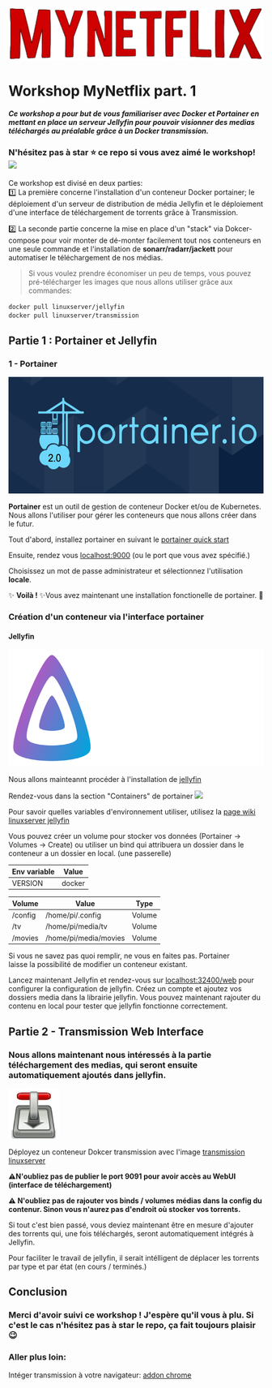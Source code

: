 ![](assets/mynetflix.png)

# Workshop MyNetflix part. 1

#### *Ce workshop a pour but de vous familiariser avec Docker et Portainer en mettant en place un serveur Jellyfin pour pouvoir visionner des medias téléchargés au préalable grâce à un Docker transmission.*

### **N'hésitez pas à star ⭐ ce repo si vous avez aimé le workshop!** ![](https://img.shields.io/github/stars/ajnart/mynetflix-part1?label=%E2%AD%90&style=for-the-badge?branch=master&kill_cache=1")

Ce workshop est divisé en deux parties:  
1️⃣ La première concerne l'installation d'un conteneur Docker portainer; le déploiement d'un serveur de distribution de média Jellyfin et le déploiement d'une interface de téléchargement de torrents grâce à Transmission.

2️⃣ La seconde partie concerne la mise en place d'un "stack" via Dokcer-compose pour voir monter de dé-monter facilement tout nos conteneurs en une seule commande et l'installation de **sonarr/radarr/jackett** pour automatiser le téléchargement de nos médias.

>Si vous voulez prendre économiser un peu de temps, vous pouvez pré-télécharger les images que nous allons utiliser grâce aux commandes:

``docker pull linuxserver/jellyfin``  
``docker pull linuxserver/transmission``  

## Partie 1 : Portainer et Jellyfin
### 1 - Portainer
<img src="assets/portainerlogo.png" width="562" height="230">

**Portainer** est un outil de gestion de conteneur Docker et/ou de Kubernetes. Nous allons l'utiliser pour gérer les conteneurs que nous allons créer dans le futur.

Tout d'abord, installez portainer en suivant le [portainer quick start](https://documentation.portainer.io/v2.0/deploy/ceinstalldocker/)

Ensuite, rendez vous [localhost:9000](http://localhost:9000) (ou le port que vous avez spécifié.)

Choisissez un mot de passe administrateur et sélectionnez l'utilisation **locale**.

✨ **Voilà !** ✨Vous avez maintenant une installation fonctionelle de portainer. 🐋

### Création d'un conteneur via l'interface portainer
#### Jellyfin
<img src="assets/jellyfin.svg" width="562" height="230">

Nous allons mainteannt procéder à l'installation de [jellyfin](https://jellyfin.org/)

Rendez-vous dans la section "Containers" de portainer ![](assets/containers.png)

Pour savoir quelles variables d'environnement utiliser, utilisez la [page wiki linuxserver jellyfin](https://hub.docker.com/r/linuxserver/jellyfin)

Vous pouvez créer un volume pour stocker vos données (Portainer -> Volumes -> Create)
ou utiliser un bind qui attribuera un dossier dans le conteneur a un dossier en local. (une passerelle)

| Env variable | Value |
|--------------|-------|
| VERSION      | docker|


| Volume       |  Value                | Type
|--------------|-----------------------|------
| /config      | /home/pi/.config      | Volume
| /tv          | /home/pi/media/tv     | Volume
| /movies      | /home/pi/media/movies | Volume

Si vous ne savez pas quoi remplir, ne vous en faites pas. Portainer laisse la possibilité de modifier un conteneur existant.

Lancez maintenant Jellyfin et rendez-vous sur [localhost:32400/web](http://localhost:32400/web) pour configurer la configuration de jellyfin. Créez un compte et ajoutez vos dossiers media dans la librairie jellyfin. 
Vous pouvez maintenant rajouter du contenu en local pour tester que jellyfin fonctionne correctement.

## Partie 2 - Transmission Web Interface
### Nous allons maintenant nous intéressés à la partie téléchargement des medias, qui seront ensuite automatiquement ajoutés dans jellyfin.

<img src="assets/transmission.png" width="100" height="100"> 

Déployez un conteneur Dokcer transmission avec l'image [transmission linuxserver](https://hub.docker.com/r/linuxserver/transmission)

**⚠N'oubliez pas de publier le port 9091 pour avoir accès au WebUI (interface de téléchargement)**

**⚠ N'oubliez pas de rajouter vos binds / volumes médias dans la config du contenur. Sinon vous n'aurez pas d'endroit où stocker vos torrents.**

Si tout c'est bien passé, vous deviez maintenant être en mesure d'ajouter des torrents qui, une fois téléchargés, seront automatiquement intégrés à Jellyfin.

Pour faciliter le travail de jellyfin, il serait intélligent de déplacer les torrents par type et par état (en cours / terminés.)

## Conclusion

### Merci d'avoir suivi ce workshop ! J'espère qu'il vous à plu. Si c'est le cas n'hésitez pas à star le repo, ça fait toujours plaisir 😉

### Aller plus loin:

Intéger transmission à votre navigateur: [addon chrome](https://chrome.google.com/webstore/detail/transmission-easy-client/cmkphjiphbjkffbcbnjiaidnjhahnned?hl=en)
